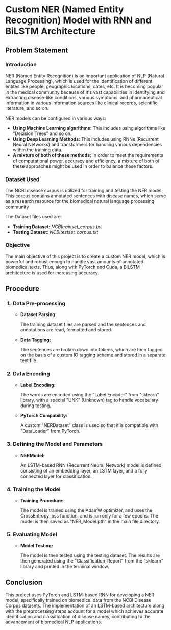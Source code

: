 # Custom NER (Named Entity Recognition) Model with RNN and BiLSTM Architecture

## Problem Statement

### Introduction
<p> NER (Named Entity Recognition) is an important application of NLP (Natural Language Processing), which is used for the identification of different entites like people, geographic locations, dates, etc. 
It is becoming popular in the medical community because of it's vast capabilities in identifying and extracting disease-like conditions, various symptoms, and pharmaceutical information in various information 
sources like clinical records, scientific literature, and so on. </p>
<p> NER models can be configured in various ways: </p>
<ul>
  <li><b>Using Machine Learning algorithms:</b> This includes using algorithms like "Decision Trees" and so on.</li>
  <li><b>Using Deep Learning Methods: </b> This includes using RNNs (Recurrent Neural Networks) and transformers for handling various dependencies within the training data.</li>
  <li><b>A mixture of both of these methods:</b> In order to meet the requirements of computational power, accuracy and efficiency, a mixture of both of these approaches might be used in order to balance these factors.</li>
</ul>

### Dataset Used
<p>The NCBI disease corpus is utilized for training and testing the NER model. This corpus contains annotated sentences with disease names, which serve as a research resource for the biomedical natural language processing community</p>
<p>The Dataset files used are:</p>
<ul>
  <li><b> Training Dataset: </b> <i>NCBItrainset_corpus.txt</i></li>
  <li><b> Testing Dataset: </b> <i>NCBItestset_corpus.txt</i></li>
</ul>

### Objective
<p> The main objective of this project is to create a custom NER model, which is powerful and robust enough to handle vast amounts of annotated biomedical texts. Thus, along with PyTorch and Cuda, a BiLSTM 
  architecture is used for increasing accuracy. </p>

## Procedure
<ol>
  <h3><li>Data Pre-processing</li></h3>
  <ul>
    <li><b>Dataset Parsing:</b><p>The training dataset files are parsed and the sentences and annotations are read, formatted and stored.</p></li>
    <li><b>Data Tagging:</b><p>The sentences are broken down into tokens, which are then tagged on the basis of a custom IO tagging scheme and stored in a separate text file.</p></li>
  </ul>

  <h3><li>Data Encoding</li></h3>
  <ul>
    <li><b>Label Encoding:</b><p>The words are encoded using the "Label Encoder" from "sklearn" library, with a special "UNK" (Unknown) tag to handle vocabulary during testing.</p></li>
    <li><b>PyTorch Compability:</b><p>A custom "NERDataset" class is used so that it is compatible with "DataLoader" from PyTorch.</p></li>
  </ul>

  <h3><li>Defining the Model and Parameters</li></h3>
  <ul>
    <li><b>NERModel:</b><p>An LSTM-based RNN (Recurrent Neural Network) model is defined, consisting of an embedding layer, an LSTM layer, and a fully connected layer for classification.</p></li>
  </ul>

  <h3><li>Training the Model</li></h3>
  <ul>
    <li><b>Training Procedure:</b><p>The model is trained using the AdamW optimizer, and uses the CrossEntropy loss function, and is run only for a few epochs. The model is then saved as "NER_Model.pth" in the main file directory.</p></li>
  </ul>

  <h3><li>Evaluating Model</li></h3>
  <ul>
    <li><b>Model Testing:</b><p>The model is then tested using the testing dataset. The results are then generated using the "Classification_Report" from the "sklearn" library and printed in the terminal window.</p></li>
  </ul>  
</ol>

## Conclusion
<p>This project uses PyTorch and LSTM-based RNN for developing a NER model, specifically trained on biomedical data from the NCBI Disease Corpus datasets. The implementation of an LSTM-based architecture along with 
  the preprocessing steps account for a model which achieves accurate identification and classification of disease names, contributing to the advancement of biomedical NLP applications.</p>
